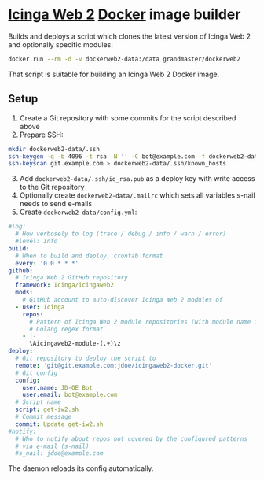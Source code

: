 # [Icinga Web 2] [Docker] image builder

Builds and deploys a script which clones the latest version
of Icinga Web 2 and optionally specific modules:

```bash
docker run --rm -d -v dockerweb2-data:/data grandmaster/dockerweb2
```

That script is suitable for building an Icinga Web 2 Docker image.

## Setup

1. Create a Git repository with some commits for the script described above
2. Prepare SSH:

```bash
mkdir dockerweb2-data/.ssh
ssh-keygen -q -b 4096 -t rsa -N '' -C bot@example.com -f dockerweb2-data/.ssh/id_rsa
ssh-keyscan git.example.com > dockerweb2-data/.ssh/known_hosts
```

3. Add `dockerweb2-data/.ssh/id_rsa.pub` as a deploy key
   with write access to the Git repository
4. Optionally create `dockerweb2-data/.mailrc` which sets all variables
   s-nail needs to send e-mails
5. Create `dockerweb2-data/config.yml`:

```yaml
#log:
  # How verbosely to log (trace / debug / info / warn / error)
  #level: info
build:
  # When to build and deploy, crontab format
  every: '0 0 * * *'
github:
  # Icinga Web 2 GitHub repository
  framework: Icinga/icingaweb2
  mods:
    # GitHub account to auto-discover Icinga Web 2 modules of
  - user: Icinga
    repos:
      # Pattern of Icinga Web 2 module repositories (with module name in parens),
      # Golang regex format
    - |-
      \Aicingaweb2-module-(.+)\z
deploy:
  # Git repository to deploy the script to
  remote: 'git@git.example.com:jdoe/icingaweb2-docker.git'
  # Git config
  config:
    user.name: JD-OE Bot
    user.email: bot@example.com
  # Script name
  script: get-iw2.sh
  # Commit message
  commit: Update get-iw2.sh
#notify:
  # Who to notify about repos not covered by the configured patterns
  # via e-mail (s-nail)
  #s_nail: jdoe@example.com
```

The daemon reloads its config automatically.

[Icinga Web 2]: https://github.com/Icinga/icingaweb2
[Docker]: https://www.docker.com
